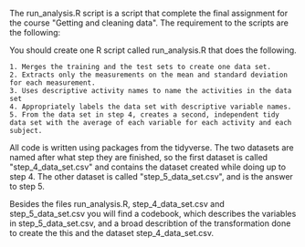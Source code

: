 The run_analysis.R script is a script that complete the final assignment for the course "Getting and cleaning data". The requirement to the scripts are the following:

You should create one R script called run_analysis.R that does the following. 

    1. Merges the training and the test sets to create one data set.
    2. Extracts only the measurements on the mean and standard deviation for each measurement. 
    3. Uses descriptive activity names to name the activities in the data set
    4. Appropriately labels the data set with descriptive variable names. 
    5. From the data set in step 4, creates a second, independent tidy data set with the average of each variable for each activity and each subject.
    
All code is written using packages from the tidyverse. The two datasets are named after what step they are finished, so the first dataset is called "step_4_data_set.csv" and contains the dataset created while doing up to step 4. The other dataset is called "step_5_data_set.csv", and is the answer to step 5. 

Besides the files run_analysis.R, step_4_data_set.csv and step_5_data_set.csv you will find a codebook, which describes the variables in step_5_data_set.csv, and a broad describtion of the transformation done to create the this and the dataset step_4_data_set.csv.

